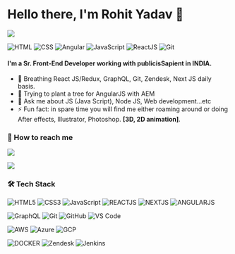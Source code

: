 # Hello there, I'm Rohit Yadav 👋

![](https://komarev.com/ghpvc/?username=rohitsSpace&label=PROFILE+VIEWS&color=brightgreen&style=for-the-badge)

![HTML](https://img.shields.io/badge/HTML-Expert-orange?style=for-the-badge)
![CSS](https://img.shields.io/badge/CSS-Expert-blue?style=for-the-badge)
![Angular](https://img.shields.io/badge/Angular-Intermediate-E23237?style=for-the-badge)
![JavaScript](https://img.shields.io/badge/JavaScript-Expert-yellow?style=for-the-badge)
![ReactJS](https://img.shields.io/badge/ReactJs-Expert-blue?style=for-the-badge)
![Git](https://img.shields.io/badge/Git-Expert-red?style=for-the-badge)



#### I'm a Sr. Front-End Developer working with publicisSapient in INDIA.

- 🔭 Breathing React JS/Redux, GraphQL, Git, Zendesk, Next JS daily basis.
- 🌱 Trying to plant a tree for AngularJS with AEM 
- 💬 Ask me about JS (Java Script), Node JS, Web development...etc
- ⚡ Fun fact: in spare time you will find me either roaming around or doing After effects, Illustrator, Photoshop. **[3D, 2D animation]**.


### 📨 How to reach me

<a href="https://www.linkedin.com/in/rohityadav876"><img src="https://img.shields.io/badge/-rohityadav876-0077B5?style=for-the-badge&logo=Linkedin&logoColor=white"/></a> 

<a href="mailto:rhtdv04@gmail.com"><img src="https://img.shields.io/badge/-rhtdv04@gmail.com-D14836?style=for-the-badge&logo=Gmail&logoColor=white"></a>
	
### 🛠 Tech Stack


![HTML5](https://img.shields.io/badge/-HTML5-%23E44D27?style=for-the-badge&logo=html5&logoColor=ffffff)
![CSS3](https://img.shields.io/badge/-CSS3-%231572B6?style=for-the-badge&logo=css3)
![JavaScript](https://img.shields.io/badge/-JavaScript-%23F7DF1C?style=for-the-badge&logo=javascript&logoColor=000000&labelColor=%23F7DF1C&color=%23FFCE5A)
![REACTJS](https://img.shields.io/badge/-REACTJS-%23282d33?style=for-the-badge&logo=react)
![NEXTJS](https://img.shields.io/badge/-NextJS-%23000000?style=for-the-badge&logo=Next.js)
![ANGULARJS](https://img.shields.io/badge/-AngularJS-%23E23237?style=for-the-badge&logo=AngularJS)


![GraphQL](https://img.shields.io/badge/-GRAPHQL-%23007ACC?style=for-the-badge&logo=GraphQL)
![Git](https://img.shields.io/badge/-Git-%23F05032?style=for-the-badge&logo=git&logoColor=%23ffffff)
![GitHub](https://img.shields.io/badge/-GitHub-181717?style=for-the-badge&logo=github)
![VS Code](http://img.shields.io/badge/-VS%20Code-007ACC?style=for-the-badge&logo=visual-studio-code&logoColor=ffffff)

![AWS](https://img.shields.io/badge/-AWS-%23ec7211?style=for-the-badge&logo=Amazon%20AWS)
![Azure](https://img.shields.io/badge/-Azure-%230078d4?style=for-the-badge&logo=Microsoft%20Azure)
![GCP](https://img.shields.io/badge/-GCP-%23ea4335?style=for-the-badge&logo=Google%20Cloud&logoColor=white)

![DOCKER](https://img.shields.io/badge/-Docker-%232296ed?style=for-the-badge&logo=Docker&logoColor=white)
![Zendesk](https://img.shields.io/badge/-Zendesk-%2303363D?style=for-the-badge&logo=Zendesk)
![Jenkins](https://img.shields.io/badge/-Jenkins-%23D24939?style=for-the-badge&logo=Jenkins&logoColor=white)


